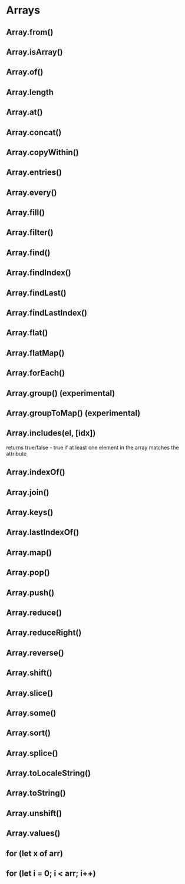 # Arrays

## Array.from()

## Array.isArray()

## Array.of()

## Array.length

## Array.at()

## Array.concat()

## Array.copyWithin()

## Array.entries()

## Array.every()

## Array.fill()

## Array.filter()

## Array.find()

## Array.findIndex()

## Array.findLast()

## Array.findLastIndex()

## Array.flat()

## Array.flatMap()

## Array.forEach()

## Array.group() (experimental)

## Array.groupToMap() (experimental)

## Array.includes(el, [idx])

returns true/false - true if at least one element in the array matches the attribute

## Array.indexOf()

## Array.join()

## Array.keys()

## Array.lastIndexOf()

## Array.map()

## Array.pop()

## Array.push()

## Array.reduce()

## Array.reduceRight()

## Array.reverse()

## Array.shift()

## Array.slice()

## Array.some()

## Array.sort()

## Array.splice()

## Array.toLocaleString()

## Array.toString()

## Array.unshift()

## Array.values()

## for (let x of arr)

## for (let i = 0; i < arr; i++)